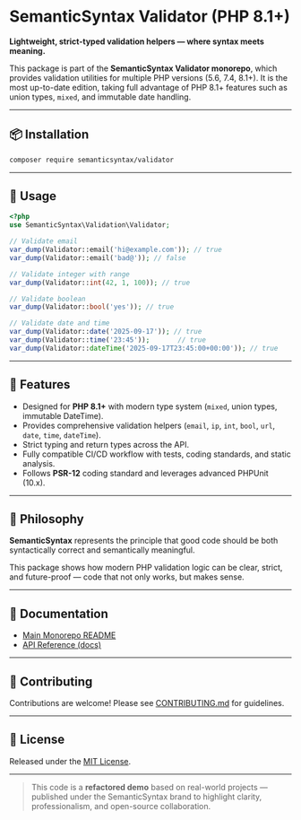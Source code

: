 # SemanticSyntax Validator (PHP 8.1+)

**Lightweight, strict-typed validation helpers — where syntax meets meaning.**

This package is part of the **SemanticSyntax Validator monorepo**, which provides validation utilities for multiple PHP versions (5.6, 7.4, 8.1+). It is the most up-to-date edition, taking full advantage of PHP 8.1+ features such as union types, `mixed`, and immutable date handling.

---

## 📦 Installation

```bash
composer require semanticsyntax/validator
```

---

## 🚀 Usage

```php
<?php
use SemanticSyntax\Validation\Validator;

// Validate email
var_dump(Validator::email('hi@example.com')); // true
var_dump(Validator::email('bad@')); // false

// Validate integer with range
var_dump(Validator::int(42, 1, 100)); // true

// Validate boolean
var_dump(Validator::bool('yes')); // true

// Validate date and time
var_dump(Validator::date('2025-09-17')); // true
var_dump(Validator::time('23:45'));       // true
var_dump(Validator::dateTime('2025-09-17T23:45:00+00:00')); // true
```

---

## 🔑 Features
- Designed for **PHP 8.1+** with modern type system (`mixed`, union types, immutable DateTime).
- Provides comprehensive validation helpers (`email`, `ip`, `int`, `bool`, `url`, `date`, `time`, `dateTime`).
- Strict typing and return types across the API.
- Fully compatible CI/CD workflow with tests, coding standards, and static analysis.
- Follows **PSR-12** coding standard and leverages advanced PHPUnit (10.x).

---

## 🧩 Philosophy
**SemanticSyntax** represents the principle that good code should be both syntactically correct and semantically meaningful. 

This package shows how modern PHP validation logic can be clear, strict, and future-proof — code that not only works, but makes sense.

---

## 📖 Documentation
- [Main Monorepo README](../../README.md)
- [API Reference (docs)](https://semanticsyntax.github.io/validator/)

---

## 🤝 Contributing
Contributions are welcome! Please see [CONTRIBUTING.md](../../CONTRIBUTING.md) for guidelines.

---

## 📜 License
Released under the [MIT License](../../LICENSE).

---

> This code is a **refactored demo** based on real-world projects — published under the SemanticSyntax brand to highlight clarity, professionalism, and open-source collaboration.
